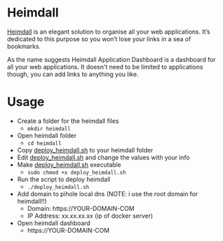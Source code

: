 # Heimdall
[Heimdall⁠](https://github.com/linuxserver/docker-heimdall) is an elegant solution to organise all your web applications. It’s dedicated to this purpose so you won’t lose your links in a sea of bookmarks.

As the name suggests Heimdall Application Dashboard is a dashboard for all your web applications. It doesn't need to be limited to applications though, you can add links to anything you like.

# Usage
+ Create a folder for the heimdall⁠ files 
  + ```mkdir heimdall⁠```
+ Open heimdall⁠ folder
  + ```cd heimdall⁠```
+ Copy [deploy_heimdall⁠.sh](deploy_heimdall⁠.sh) to your heimdall⁠ folder
+ Edit [deploy_heimdall⁠.sh](deploy_heimdall⁠.sh) and change the values with your info
+ Make [deploy_heimdall⁠.sh](deploy_heimdall⁠.sh) executable
  + ```sudo chmod +x deploy_heimdall⁠.sh```
+ Run the script to deploy heimdall⁠
  + ```./deploy_heimdall⁠.sh```
+ Add domain to pihole local dns (NOTE: i use the root domain for heimdall⁠!!)
  + Domain: https://YOUR-DOMAIN-COM
  + IP Address: xx.xx.xx.xx (ip of docker server)
+ Open heimdall⁠ dashboard
  + https://YOUR-DOMAIN-COM